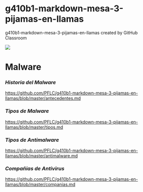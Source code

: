 # g410b1-markdown-mesa-3-pijamas-en-llamas
g410b1-markdown-mesa-3-pijamas-en-llamas created by GitHub Classroom

 ![](https://github.com/PFLC/g410b1-markdown-mesa-3-pijamas-en-llamas/blob/master/Logo.jpg)

 # Malware
 
 ### _Historia del Malware_
 
 https://github.com/PFLC/g410b1-markdown-mesa-3-pijamas-en-llamas/blob/master/antecedentes.md
 
 ### _Tipos de Malware_
 
 https://github.com/PFLC/g410b1-markdown-mesa-3-pijamas-en-llamas/blob/master/tipos.md
 
 ### _Tipos de Antimalware_
 
 https://github.com/PFLC/g410b1-markdown-mesa-3-pijamas-en-llamas/blob/master/antimalware.md
 
 ### _Compañias de Antivirus_
 
 https://github.com/PFLC/g410b1-markdown-mesa-3-pijamas-en-llamas/blob/master/companias.md
